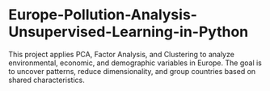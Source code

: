 # Europe-Pollution-Analysis-Unsupervised-Learning-in-Python
This project applies PCA, Factor Analysis, and Clustering to analyze environmental, economic, and demographic variables in Europe. The goal is to uncover patterns, reduce dimensionality, and group countries based on shared characteristics.
